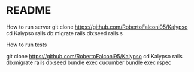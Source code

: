 # README

How to run server
git clone https://github.com/RobertoFalconi95/Kalypso
cd Kalypso
rails db:migrate
rails db:seed
rails s

How to run tests

git clone https://github.com/RobertoFalconi95/Kalypso
cd Kalypso
rails db:migrate
rails db:seed
bundle exec cucumber
bundle exec rspec
